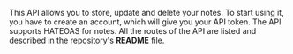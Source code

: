 This API allows you to store, update and delete your notes. To start using it, you have to create an account, which will give you your API token. The API supports HATEOAS for notes. All the routes of the API are listed and described in the repository's **README** file.